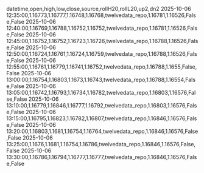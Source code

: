 datetime,open,high,low,close,source,rollH20,rollL20,up2,dn2
2025-10-06 12:35:00,1.16773,1.16777,1.16748,1.16768,twelvedata_repo,1.16781,1.16526,False,False
2025-10-06 12:40:00,1.16769,1.16788,1.16752,1.16752,twelvedata_repo,1.16781,1.16526,False,False
2025-10-06 12:45:00,1.16752,1.16752,1.16723,1.16726,twelvedata_repo,1.16788,1.16526,False,False
2025-10-06 12:50:00,1.16724,1.16761,1.16724,1.16759,twelvedata_repo,1.16788,1.16526,False,False
2025-10-06 12:55:00,1.16761,1.16779,1.16741,1.16752,twelvedata_repo,1.16788,1.1655,False,False
2025-10-06 13:00:00,1.16754,1.16803,1.1673,1.16743,twelvedata_repo,1.16788,1.16554,False,False
2025-10-06 13:05:00,1.16742,1.16793,1.16734,1.16782,twelvedata_repo,1.16803,1.16576,False,False
2025-10-06 13:10:00,1.16779,1.16846,1.16777,1.16792,twelvedata_repo,1.16803,1.16576,False,False
2025-10-06 13:15:00,1.16795,1.16823,1.16782,1.16807,twelvedata_repo,1.16846,1.16576,False,False
2025-10-06 13:20:00,1.16803,1.1681,1.16754,1.16764,twelvedata_repo,1.16846,1.16576,False,False
2025-10-06 13:25:00,1.1676,1.1681,1.16754,1.16786,twelvedata_repo,1.16846,1.16576,False,False
2025-10-06 13:30:00,1.16786,1.16794,1.16777,1.16777,twelvedata_repo,1.16846,1.16576,False,False
